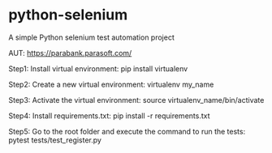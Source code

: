 # python-selenium
A simple Python selenium test automation project

AUT: https://parabank.parasoft.com/

Step1: Install virtual environment: pip install virtualenv

Step2: Create a new virtual environment: virtualenv my_name

Step3: Activate the virtual environment: source virtualenv_name/bin/activate

Step4: Install requirements.txt: pip install -r requirements.txt

Step5: Go to the root folder and execute the command to run the tests: pytest tests/test_register.py
